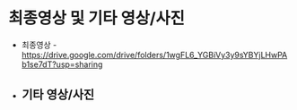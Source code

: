 # 최종영상 및 기타 영상/사진
-   최종영상
    -https://drive.google.com/drive/folders/1wgFL6_YGBiVy3y9sYBYjLHwPAb1se7dT?usp=sharing
-   기타 영상/사진
    -